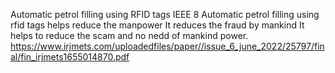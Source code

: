 Automatic petrol filling using RFID tags
IEEE
8
Automatic petrol filling using rfid tags helps reduce the manpower 
It reduces the fraud by mankind
It helps to reduce the scam and no nedd of mankind power.
https://www.irjmets.com/uploadedfiles/paper//issue_6_june_2022/25797/final/fin_irjmets1655014870.pdf
